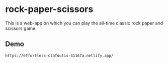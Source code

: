 # rock-paper-scissors
 This is a web-app on which you can play the all-time classic rock paper and scissors game.

## Demo 
    https://effortless-clafoutis-41167a.netlify.app/